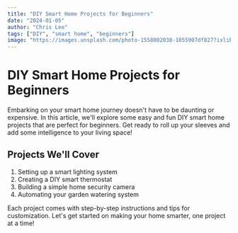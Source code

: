 ```yaml
---
title: "DIY Smart Home Projects for Beginners"
date: "2024-01-05"
author: "Chris Lee"
tags: ["DIY", "smart home", "beginners"]
image: "https://images.unsplash.com/photo-1558002038-1055907df827?ixlib=rb-4.0.3&ixid=M3wxMjA3fDB8MHxwaG90by1wYWdlfHx8fGVufDB8fHx8fA%3D%3D&auto=format&fit=crop&w=1740&q=80"
---
```


# DIY Smart Home Projects for Beginners

Embarking on your smart home journey doesn't have to be daunting or expensive. In this article, we'll explore some easy and fun DIY smart home projects that are perfect for beginners. Get ready to roll up your sleeves and add some intelligence to your living space!

## Projects We'll Cover

1. Setting up a smart lighting system
2. Creating a DIY smart thermostat
3. Building a simple home security camera
4. Automating your garden watering system

Each project comes with step-by-step instructions and tips for customization. Let's get started on making your home smarter, one project at a time!